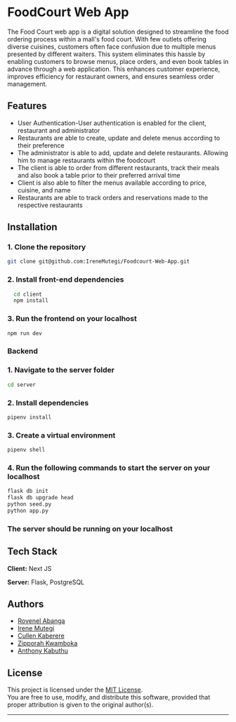# FoodCourt Web App

The Food Court web app is a digital solution designed to streamline the food ordering process within a mall's food court. With few outlets offering diverse cuisines, customers often face confusion due to multiple menus presented by different waiters. This system eliminates this hassle by enabling customers to browse menus, place orders, and even book tables in advance through a web application. This enhances customer experience, improves efficiency for restaurant owners, and ensures seamless order management.

## Features

- User Authentication-User authentication is enabled for the client, restaurant and administrator
- Restaurants are able to create, update and delete menus according to their preference
- The administrator is able to add, update and delete restaurants. Allowing him to manage restaurants within the foodcourt
- The client is able to order from different restaurants, track their meals and also book a table prior to their preferred arrival time
- Client is also able to filter the menus available according to price, cuisine, and name
- Restaurants are able to track orders and reservations made to the respective restaurants

## Installation

### 1. Clone the repository

```bash
git clone git@github.com:IreneMutegi/Foodcourt-Web-App.git
```

### 2. Install front-end dependencies

```bash
  cd client
  npm install
```

### 3. Run the frontend on your localhost

```bash
npm run dev
```

### Backend

### 1. Navigate to the server folder

```bash
cd server
```

### 2. Install dependencies

```bash
pipenv install
```

### 3. Create a virtual environment

```bash
pipenv shell
```

### 4. Run the following commands to start the server on your localhost

```bash
flask db init
flask db upgrade head
python seed.py
python app.py
```

### The server should be running on your localhost

## Tech Stack

**Client:** Next JS

**Server:** Flask, PostgreSQL

## Authors

- [Rovenel Abanga](https://github.com/rovenelabanga001)
- [Irene Mutegi](https://github.com/IreneMutegi)
- [Cullen Kaberere](https://github.com/cullen-kaberere)
- [Zipporah Kwamboka](https://github.com/Zippykitche)
- [Anthony Kabuthu](https://github.com/Nattyprofessor)

## License

This project is licensed under the [MIT License](https://opensource.org/licenses/MIT).  
You are free to use, modify, and distribute this software, provided that proper attribution is given to the original author(s).

---
